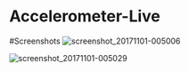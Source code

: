 # Accelerometer-Live

#Screenshots
![screenshot_20171101-005006](https://user-images.githubusercontent.com/30778983/32246346-b1919198-bea4-11e7-9fe8-9ab26e7a3cdc.jpg)


![screenshot_20171101-005029](https://user-images.githubusercontent.com/30778983/32246352-b6863a5a-bea4-11e7-9d73-5e5718be242e.jpg)
